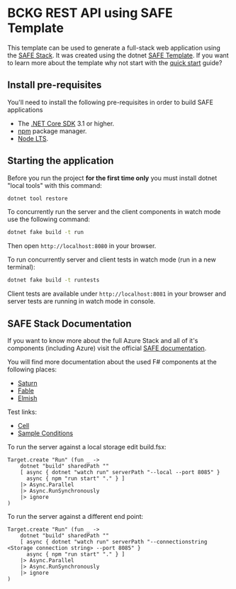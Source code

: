 # BCKG REST API using SAFE Template

This template can be used to generate a full-stack web application using the [SAFE Stack](https://safe-stack.github.io/). It was created using the dotnet [SAFE Template](https://safe-stack.github.io/docs/template-overview/). If you want to learn more about the template why not start with the [quick start](https://safe-stack.github.io/docs/quickstart/) guide?

## Install pre-requisites
You'll need to install the following pre-requisites in order to build SAFE applications

* The [.NET Core SDK](https://www.microsoft.com/net/download) 3.1 or higher.
* [npm](https://nodejs.org/en/download/) package manager.
* [Node LTS](https://nodejs.org/en/download/).

## Starting the application
Before you run the project **for the first time only** you must install dotnet "local tools" with this command:

```bash
dotnet tool restore
```

To concurrently run the server and the client components in watch mode use the following command:

```bash
dotnet fake build -t run
```

Then open `http://localhost:8080` in your browser.

To run concurrently server and client tests in watch mode (run in a new terminal):

```bash
dotnet fake build -t runtests
```

Client tests are available under `http://localhost:8081` in your browser and server tests are running in watch mode in console.

## SAFE Stack Documentation
If you want to know more about the full Azure Stack and all of it's components (including Azure) visit the official [SAFE documentation](https://safe-stack.github.io/docs/).

You will find more documentation about the used F# components at the following places:

* [Saturn](https://saturnframework.org/docs/)
* [Fable](https://fable.io/docs/)
* [Elmish](https://elmish.github.io/elmish/)

Test links:

* [Cell](http://localhost:8085/api/cells/CELL_ID)
* [Sample Conditions](http://localhost:8085/api/samples/SAMPLE_ID/conditions)

To run the server against a local storage edit build.fsx:

```
Target.create "Run" (fun _ ->
    dotnet "build" sharedPath ""
    [ async { dotnet "watch run" serverPath "--local --port 8085" }
      async { npm "run start" "." } ]
    |> Async.Parallel
    |> Async.RunSynchronously
    |> ignore
)
```

To run the server against a different end point:

```
Target.create "Run" (fun _ ->
    dotnet "build" sharedPath ""
    [ async { dotnet "watch run" serverPath "--connectionstring <Storage connection string> --port 8085" }
      async { npm "run start" "." } ]
    |> Async.Parallel
    |> Async.RunSynchronously
    |> ignore
)
```
